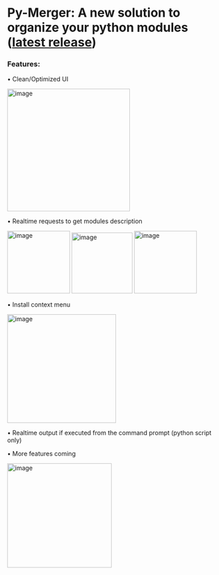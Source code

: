 # Py-Merger: A new solution to organize your python modules ([latest release](https://github.com/FIo-dev/PIP-Manager/releases/tag/r1.0-beta))
### Features:
• Clean/Optimized UI
<p>
  <img width="282" alt="image" src="https://user-images.githubusercontent.com/123277348/213896903-99df9866-83bb-4391-a394-9ceeb7d9491c.png">
<p/>
• Realtime requests to get modules description
<p align="left">
  <img width="144" alt="image" src="https://user-images.githubusercontent.com/123277348/220210475-34c60100-f946-43ce-8fdd-8545aa1f09eb.png">
  <img width="140" alt="image" src="https://user-images.githubusercontent.com/123277348/213896935-b5f513f7-503b-4292-99e1-4452e6c36962.png">
  <img width="144" alt="image" src="https://user-images.githubusercontent.com/123277348/213896936-f39b6223-0b51-458c-975f-6fd2ddafa431.png">
<p/>
• Install context menu
<p>
  <img width="250" alt="image" src="https://user-images.githubusercontent.com/123277348/213897045-943bfefe-5c7c-4707-be71-b62b1c05dfe2.png">
<p/>
• Realtime output if executed from the command prompt (python script only)

• More features coming 
<p>
  <img width="240" alt="image" src="https://user-images.githubusercontent.com/123277348/213897162-1016d3a7-6ae1-489e-946a-df3d1dc0c8cd.png">
<p/>
